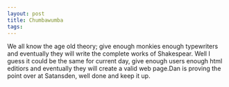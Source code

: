 ```yaml
---
layout: post
title: Chumbawumba
tags: 
---
```

We all know the age old theory; give enough monkies enough typewriters and eventually they will write the complete works of Shakespear.
Well I guess it could be the same for current day, give enough users enough html editiors and eventually they will create a valid web page.Dan is proving the point over at Satansden, well done and keep it up.
